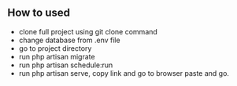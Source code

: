 
## How to used

- clone full project using git clone command
- change database from .env file
- go to project directory
- run php artisan migrate
- run php artisan schedule:run
- run php artisan serve, copy link and go to browser paste and go.
